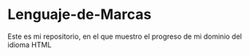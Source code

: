 # Lenguaje-de-Marcas
Este es mi repositorio, en el que muestro el progreso de mi dominio del idioma HTML
